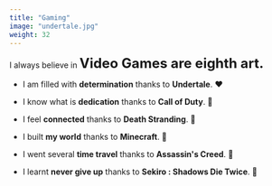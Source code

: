 ```yaml
---
title: "Gaming"
image: "undertale.jpg"
weight: 32
---
```


I always believe in **<font size = '5'> Video Games are eighth art.</font>**

* I am filled with **determination** thanks to **Undertale**. ❤️‍

* I know what is **dedication** thanks to **Call of Duty**. 🧡

* I feel **connected** thanks to **Death Stranding**. 💛

* I built **my world** thanks to **Minecraft**. 💚

* I went several **time travel** thanks to **Assassin's Creed**. 💙 

* I learnt **never give up** thanks to **Sekiro : Shadows Die Twice**. 💜